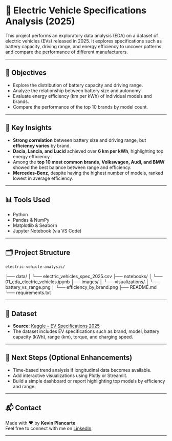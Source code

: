 # 🚗 Electric Vehicle Specifications Analysis (2025)

This project performs an exploratory data analysis (EDA) on a dataset of electric vehicles (EVs) released in 2025. It explores specifications such as battery capacity, driving range, and energy efficiency to uncover patterns and compare the performance of different manufacturers.

---

## 📌 Objectives

- Explore the distribution of battery capacity and driving range.
- Analyze the relationship between battery size and autonomy.
- Evaluate energy efficiency (km per kWh) of individual models and brands.
- Compare the performance of the top 10 brands by model count.

---

## 🧠 Key Insights

- **Strong correlation** between battery size and driving range, but **efficiency varies** by brand.
- **Dacia, Lancia, and Lucid** achieved over **6 km per kWh**, highlighting top energy efficiency.
- Among the **top 10 most common brands**, **Volkswagen, Audi, and BMW** showed the best balance between range and efficiency.
- **Mercedes-Benz**, despite having the highest number of models, ranked lowest in average efficiency.

---

## 📊 Tools Used

- Python
- Pandas & NumPy
- Matplotlib & Seaborn
- Jupyter Notebook (via VS Code)

---

## 🗂️ Project Structure

    electric-vehicle-analysis/
├── data/
│ └── electric_vehicles_spec_2025.csv
├── notebooks/
│ └── 01_eda_electric_vehicles.ipynb
├── images/
│ └── visualizations/
│ └── battery_vs_range.png
│ └── efficiency_by_brand.png
├── README.md
└── requirements.txt


---

## 📁 Dataset

- **Source**: [Kaggle – EV Specifications 2025](https://www.kaggle.com/datasets/urvishahir/electric-vehicle-specifications-dataset-2025)
- The dataset includes EV specifications such as brand, model, battery capacity (kWh), range (km), torque, and charging speed.

---

## 📌 Next Steps (Optional Enhancements)

- Time-based trend analysis if longitudinal data becomes available.
- Add interactive visualizations using Plotly or Streamlit.
- Build a simple dashboard or report highlighting top models by efficiency and range.

---

## 📬 Contact

Made with ❤️ by **Kevin Plancarte**  
Feel free to connect with me on [LinkedIn](https://www.linkedin.com/in/kpdesign95/).

---


